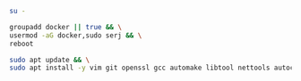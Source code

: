 ```bash
su -
```
```bash
groupadd docker || true && \
usermod -aG docker,sudo serj && \
reboot
```
```bash
sudo apt update && \
sudo apt install -y vim git openssl gcc automake libtool nettools autoconf cmake jq tmux wget perl lua 
```
